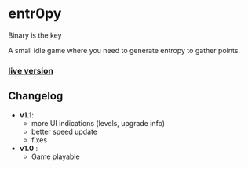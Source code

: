 # entr0py

Binary is the key

A small idle game where you need to generate entropy to gather points.

### [live version](https://klemek.github.io/entr0py/)

## Changelog

* **v1.1**:
    * more UI indications (levels, upgrade info)
    * better speed update
    * fixes
* **v1.0** :
    * Game playable
